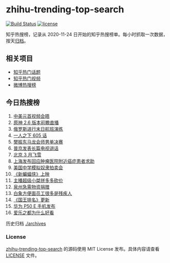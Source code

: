 # zhihu-trending-top-search

[![Build Status](https://github.com/justjavac/zhihu-trending-top-search/workflows/ci/badge.svg?branch=main)](https://github.com/justjavac/zhihu-trending-top-search/actions)
[![license](https://img.shields.io/github/license/justjavac/zhihu-trending-top-search)](https://github.com/justjavac/zhihu-trending-top-search/blob/main/LICENSE)

知乎热搜榜，记录从 2020-11-24 日开始的知乎热搜榜单。每小时抓取一次数据，按天[归档](./archives)。

## 相关项目

- [知乎热门话题](https://github.com/justjavac/zhihu-trending-hot-questions)
- [知乎热门视频](https://github.com/justjavac/zhihu-trending-hot-video)
- [微博热搜榜](https://github.com/justjavac/weibo-trending-hot-search)

## 今日热搜榜

<!-- BEGIN -->
<!-- 最后更新时间 Sun Mar 20 2022 04:13:59 GMT+0800 (China Standard Time) -->

1. [中美元首视频会晤](https://www.zhihu.com/search?q=中美元首会晤)
1. [原神 2.6 版本前瞻直播](https://www.zhihu.com/search?q=原神)
1. [俄罗斯进行末日航班演练](https://www.zhihu.com/search?q=俄外派特种专机)
1. [一人之下 605 话](https://www.zhihu.com/search?q=一人之下)
1. [樊振东马龙会师男单决赛](https://www.zhihu.com/search?q=樊振东)
1. [普京发表长篇电视讲话](https://www.zhihu.com/search?q=普京长篇电视讲话)
1. [北京 3 月飞雪](https://www.zhihu.com/search?q=北京下雪)
1. [上海发布回应肿瘤医院附近癌症患者求助](https://www.zhihu.com/search?q=上海发布回应癌症患者求助)
1. [美国中学模拟奴隶拍卖会](https://www.zhihu.com/search?q=模拟奴隶拍卖会)
1. [《新蝙蝠侠》上映](https://www.zhihu.com/search?q=新蝙蝠侠)
1. [主播超级小桀拼多多砍价](https://www.zhihu.com/search?q=斗鱼主播拼多多砍价)
1. [泉州急需物资捐赠](https://www.zhihu.com/search?q=泉州疫情)
1. [白象方便面员工很多是残疾人](https://www.zhihu.com/search?q=白象)
1. [《国王排名》更新](https://www.zhihu.com/search?q=国王排名)
1. [华为 P50 E 手机发布](https://www.zhihu.com/search?q=华为P50E)
1. [爱乐之都为什么好看](https://www.zhihu.com/search?q=爱乐之都)

<!-- END -->

历史归档 [./archives](./archives)

### License

[zhihu-trending-top-search](https://github.com/justjavac/zhihu-trending-top-search)
的源码使用 MIT License 发布。具体内容请查看 [LICENSE](./LICENSE) 文件。
